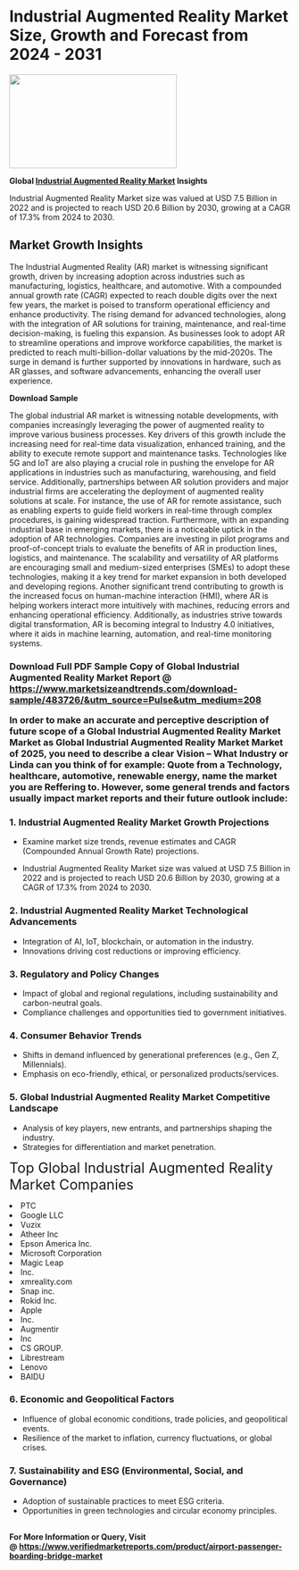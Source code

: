 <H1>Industrial Augmented Reality Market Size, Growth and Forecast from 2024 - 2031</H1><img class="aligncenter size-medium wp-image-584254" src="https://thirdeyenews.in/wp-content/uploads/2024/09/Global-Market-Research-300x168.jpeg" alt="" width="300" height="168" /><p><strong>Global&nbsp;<a href="https://www.marketsizeandtrends.com/download-sample/483726/&amp;utm_source=Pulse&amp;utm_medium=208">Industrial Augmented Reality Market</a> Insights</strong></p><p>Industrial Augmented Reality Market size was valued at USD 7.5 Billion in 2022 and is projected to reach USD 20.6 Billion by 2030, growing at a CAGR of 17.3% from 2024 to 2030.</p><p><h2>Market Growth Insights</h2> <p>The Industrial Augmented Reality (AR) market is witnessing significant growth, driven by increasing adoption across industries such as manufacturing, logistics, healthcare, and automotive. With a compounded annual growth rate (CAGR) expected to reach double digits over the next few years, the market is poised to transform operational efficiency and enhance productivity. The rising demand for advanced technologies, along with the integration of AR solutions for training, maintenance, and real-time decision-making, is fueling this expansion. As businesses look to adopt AR to streamline operations and improve workforce capabilities, the market is predicted to reach multi-billion-dollar valuations by the mid-2020s. The surge in demand is further supported by innovations in hardware, such as AR glasses, and software advancements, enhancing the overall user experience.</p> <p><strong>Download Sample</strong></p> <p>The global industrial AR market is witnessing notable developments, with companies increasingly leveraging the power of augmented reality to improve various business processes. Key drivers of this growth include the increasing need for real-time data visualization, enhanced training, and the ability to execute remote support and maintenance tasks. Technologies like 5G and IoT are also playing a crucial role in pushing the envelope for AR applications in industries such as manufacturing, warehousing, and field service. Additionally, partnerships between AR solution providers and major industrial firms are accelerating the deployment of augmented reality solutions at scale. For instance, the use of AR for remote assistance, such as enabling experts to guide field workers in real-time through complex procedures, is gaining widespread traction. Furthermore, with an expanding industrial base in emerging markets, there is a noticeable uptick in the adoption of AR technologies. Companies are investing in pilot programs and proof-of-concept trials to evaluate the benefits of AR in production lines, logistics, and maintenance. The scalability and versatility of AR platforms are encouraging small and medium-sized enterprises (SMEs) to adopt these technologies, making it a key trend for market expansion in both developed and developing regions. Another significant trend contributing to growth is the increased focus on human-machine interaction (HMI), where AR is helping workers interact more intuitively with machines, reducing errors and enhancing operational efficiency. Additionally, as industries strive towards digital transformation, AR is becoming integral to Industry 4.0 initiatives, where it aids in machine learning, automation, and real-time monitoring systems. <h3></p><p><span class=""><strong>Download Full PDF Sample Copy of Global Industrial Augmented Reality Market Report</strong> @ <a href="https://www.marketsizeandtrends.com/download-sample/483726/&amp;utm_source=Pulse&amp;utm_medium=208" target="_blank">https://www.marketsizeandtrends.com/download-sample/483726/&amp;utm_source=Pulse&amp;utm_medium=208</a></span></p><p>In order to make an accurate and perceptive description of future scope of a Global&nbsp;Industrial Augmented Reality Market Market as Global&nbsp;Industrial Augmented Reality Market Market of 2025, you need to describe a clear Vision &ndash; What Industry or Linda can you think of for example: Quote from a Technology, healthcare, automotive, renewable energy, name the market you are Reffering to. However, some general trends and factors usually impact market reports and their future outlook include:</p><h3>1.&nbsp;<strong>Industrial Augmented Reality Market Growth Projections</strong></h3><ul><li>Examine market size trends, revenue estimates and CAGR (Compounded Annual Growth Rate) projections.</li><li><p>Industrial Augmented Reality Market size was valued at USD 7.5 Billion in 2022 and is projected to reach USD 20.6 Billion by 2030, growing at a CAGR of 17.3% from 2024 to 2030.</p></li></ul><h3>2.&nbsp;<strong>Industrial Augmented Reality Market Technological Advancements</strong></h3><ul><li>Integration of AI, IoT, blockchain, or automation in the industry.</li><li>Innovations driving cost reductions or improving efficiency.</li></ul><h3>3.&nbsp;<strong>Regulatory and Policy Changes</strong></h3><ul><li>Impact of global and regional regulations, including sustainability and carbon-neutral goals.</li><li>Compliance challenges and opportunities tied to government initiatives.</li></ul><h3>4.&nbsp;<strong>Consumer Behavior Trends</strong></h3><ul><li>Shifts in demand influenced by generational preferences (e.g., Gen Z, Millennials).</li><li>Emphasis on eco-friendly, ethical, or personalized products/services.</li></ul><h3>5.&nbsp;<strong>Global Industrial Augmented Reality Market Competitive Landscape</strong></h3><ul><li>Analysis of key players, new entrants, and partnerships shaping the industry.</li><li>Strategies for differentiation and market penetration.</li></ul><p data-pm-slice="1 1 []"><span style="color: inherit; font-family: inherit; font-size: 25px;">Top Global Industrial Augmented Reality Market Companies</span></p><div class="" data-test-id=""><p><li>PTC</li><li> Google LLC</li><li> Vuzix</li><li> Atheer Inc</li><li> Epson America Inc.</li><li> Microsoft Corporation</li><li> Magic Leap</li><li> Inc.</li><li> xmreality.com</li><li> Snap inc.</li><li> Rokid Inc.</li><li> Apple</li><li> Inc.</li><li> Augmentir</li><li> Inc</li><li> CS GROUP.</li><li> Librestream</li><li> Lenovo</li><li> BAIDU</li></p></div><h3>6.&nbsp;<strong>Economic and Geopolitical Factors</strong></h3><ul><li>Influence of global economic conditions, trade policies, and geopolitical events.</li><li>Resilience of the market to inflation, currency fluctuations, or global crises.</li></ul><h3>7.&nbsp;<strong>Sustainability and ESG (Environmental, Social, and Governance)</strong></h3><ul><li>Adoption of sustainable practices to meet ESG criteria.</li><li>Opportunities in green technologies and circular economy principles.</li></ul><h2><strong style="font-size: 14px;">For More Information or Query, Visit @&nbsp;</strong><a style="background-color: #ffffff; font-size: 14px;" href="https://www.marketsizeandtrends.com/report/industrial-augmented-reality-market/" target="_blank">https://www.verifiedmarketreports.com/product/airport-passenger-boarding-bridge-market</a></h2>
